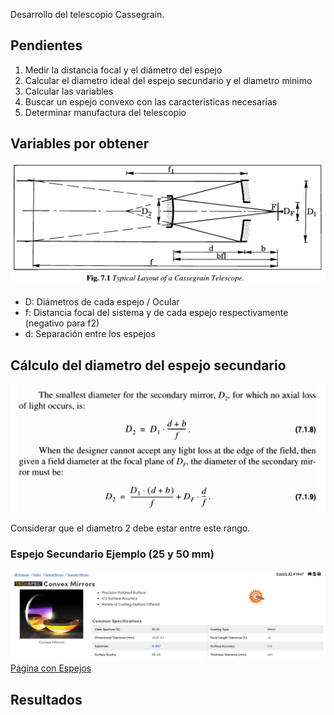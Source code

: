 
Desarrollo del telescopio Cassegrain.

## Pendientes
1. Medir la distancia focal y el diámetro del espejo
2. Calcular el diametro ideal del espejo secundario y el diametro minimo
3. Calcular las variables
4. Buscar un espejo convexo con las caracteristicas necesarias
5. Determinar manufactura del telescopio

## Variables por obtener
![Texto alternativo](https://github.com/JesusPVidal/Cassegrain-Telescope/blob/main/ImagenPrincipal.png?raw=true)
- D: Diámetros de cada espejo / Ocular
- f: Distancia focal del sistema y de cada espejo respectivamente (negativo para f2)
- d: Separación entre los espejos

## Cálculo del diametro del espejo secundario
![Texto alternativo](https://github.com/JesusPVidal/Cassegrain-Telescope/blob/main/Diametros2.png?raw=true)

Considerar que el diametro 2 debe estar entre este rango.

### Espejo Secundario Ejemplo (25 y 50 mm)

![Texto alternativo](https://github.com/JesusPVidal/Cassegrain-Telescope/blob/main/EjemploConvexo.png?raw=true)
[Página con Espejos](URL_del_enlace)

## Resultados
